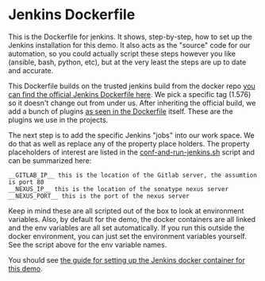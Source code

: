 # Jenkins Dockerfile

This is the Dockerfile for jenkins. It shows, step-by-step, how to set up the Jenkins installation for this demo.
It also acts as the "source" code for our automation, so you could actually script these steps however you like 
(ansible, bash, python, etc), but at the very least the steps are up to date and accurate. 

This Dockerfile builds on the trusted jenkins build from the docker repo [you can find the official Jenkins Dockerfile
here](https://registry.hub.docker.com/_/jenkins/). We pick a specific tag (1.576) so it doesn't change out from under
us. After inheriting the official build, we add a bunch of plugins [as seen in the Dockerfile](Dockerfile) itself.
These are the plugins we use in the projects.

The next step is to add the specific Jenkins "jobs" into our work space. We do that as well as replace any of the
property place holders. The property placeholders of interest are listed in the [conf-and-run-jenkins.sh](conf-and-run-jenkins.sh) script and can be summarized here:

    __GITLAB_IP__ this is the location of the Gitlab server, the assumtion is port 80
    __NEXUS_IP__ this is the location of the sonatype nexus server
    __NEXUS_PORT__ this is the port of the nexus server
    
Keep in mind these are all scripted out of the box to look at environment variables. Also, by default for the demo,
the docker containers are all linked and the env variables are all set automatically. If you run this outside the 
docker environment, you can just set the environment variables yourself. See the script above for the env variable
names.

You should see [the guide for setting up the Jenkins docker container for this demo](../docs/set-up-jenkins.md). 